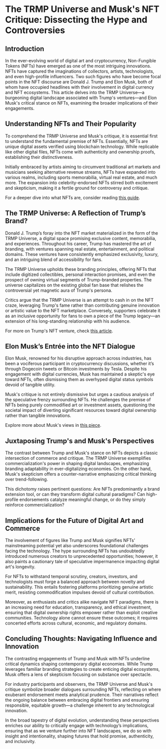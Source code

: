 # The TRMP Universe and Musk's NFT Critique: Dissecting the Hype and Controversies

## Introduction

In the ever-evolving world of digital art and cryptocurrency, Non-Fungible Tokens (NFTs) have emerged as one of the most intriguing innovations. NFTs have captured the imaginations of collectors, artists, technologists, and even high-profile influencers. Two such figures who have become focal points in the NFT discourse are Donald J. Trump and Elon Musk, both of whom have occupied headlines with their involvement in digital currency and NFT ecosystems. This article delves into the TRMP Universe—a burgeoning digital landscape associated with Trump's ventures—and Elon Musk's critical stance on NFTs, examining the broader implications of their engagements.

## Understanding NFTs and Their Popularity

To comprehend the TRMP Universe and Musk's critique, it is essential first to understand the fundamental premise of NFTs. Essentially, NFTs are unique digital assets verified using blockchain technology. While replicable like other digital files, NFTs come with authenticity and ownership proofs, establishing their distinctiveness.

Initially embraced by artists aiming to circumvent traditional art markets and musicians seeking alternative revenue streams, NFTs have expanded into various realms, including sports memorabilia, virtual real estate, and much more. The expansion into celebrity-endorsed NFTs stirred both excitement and skepticism, making it a fertile ground for controversy and critique.

For a deeper dive into what NFTs are, consider reading [this guide](https://www.investopedia.com/non-fungible-tokens-nft-5115211).

## The TRMP Universe: A Reflection of Trump’s Brand?

Donald J. Trump’s foray into the NFT market materialized in the form of the TRMP Universe, a digital space promising exclusive content, memorabilia, and experiences. Throughout his career, Trump has mastered the art of branding, with ventures spanning real estate, entertainment, and political domains. These ventures have consistently emphasized exclusivity, luxury, and an intriguing blend of accessibility for fans.

The TRMP Universe upholds these branding principles, offering NFTs that include digitized collectibles, personal interaction promises, and even the prospect of owning virtual segments of Trump-branded properties. The universe capitalizes on the existing global fan base that relishes the controversial yet magnetic aura of Trump's persona.

Critics argue that the TRMP Universe is an attempt to cash in on the NFT craze, leveraging Trump's fame rather than contributing genuine innovation or artistic value to the NFT marketplace. Conversely, supporters celebrate it as an inclusive opportunity for fans to own a piece of the Trump legacy—an extension of his long-standing relationship with his audience.

For more on Trump's NFT venture, check [this article](https://www.nytimes.com/2021/12/17/arts/design/trump-nft.html).

## Elon Musk’s Entrée into the NFT Dialogue

Elon Musk, renowned for his disruptive approach across industries, has been a vociferous participant in cryptocurrency discussions, whether it’s through Dogecoin tweets or Bitcoin investments by Tesla. Despite his engagement with digital currencies, Musk has maintained a skeptic's eye toward NFTs, often dismissing them as overhyped digital status symbols devoid of tangible utility.

Musk's critique is not entirely dismissive but urges a cautious analysis of the speculative frenzy surrounding NFTs. He challenges the premise of NFTs being purely commodified art or investment assets, questioning the societal impact of diverting significant resources toward digital ownership rather than tangible innovations.

Explore more about Musk's views in [this piece](https://www.cnbc.com/2021/03/16/elon-musk-nft.html).

## Juxtaposing Trump's and Musk's Perspectives

The contrast between Trump and Musk's stance on NFTs depicts a classic intersection of commerce and critique. The TRMP Universe exemplifies commercialization's power in shaping digital landscapes, emphasizing branding adaptability in ever-digitalizing economies. On the other hand, Musk's skepticism offers a counter-narrative emphasizing critical thinking over trend-following.

This dichotomy raises pertinent questions: Are NFTs predominantly a brand extension tool, or can they transform digital cultural paradigms? Can high-profile endorsements catalyze meaningful change, or do they simply reinforce commercialization?

## Implications for the Future of Digital Art and Commerce

The involvement of figures like Trump and Musk signifies NFTs' mainstreaming potential yet also underscores foundational challenges facing the technology. The hype surrounding NFTs has undoubtedly introduced numerous creators to unprecedented opportunities; however, it also paints a cautionary tale of speculative impermanence impacting digital art's longevity.

For NFTs to withstand temporal scrutiny, creators, investors, and technologists must forge a balanced approach between novelty and sustainability. This entails fostering platforms prioritizing genuine artistic merit, resisting commodification impulses devoid of cultural contribution.

Moreover, as enthusiasts and critics alike navigate NFT paradigms, there is an increasing need for education, transparency, and ethical investment, ensuring that digital ownership rights empower rather than exploit creative communities. Technology alone cannot ensure these outcomes; it requires concerted efforts across cultural, economic, and regulatory domains.

## Concluding Thoughts: Navigating Influence and Innovation

The contrasting engagements of Trump and Musk with NFTs underline critical dynamics shaping contemporary digital economies. While Trump leverages familiar branding strategies to create enticing digital ecosystems, Musk offers a lens of skepticism focusing on substance over spectacle.

For industry participants and observers, the TRMP Universe and Musk's critique symbolize broader dialogues surrounding NFTs, reflecting on where exuberant endorsement meets analytical prudence. Their narratives reflect the ongoing balance between embracing digital frontiers and ensuring responsible, equitable growth—a challenge inherent to any technological innovation.

In the broad tapestry of digital evolution, understanding these perspectives enriches our ability to critically engage with technology’s implications, ensuring that as we venture further into NFT landscapes, we do so with insight and intentionality, shaping futures that hold promise, authenticity, and inclusivity.